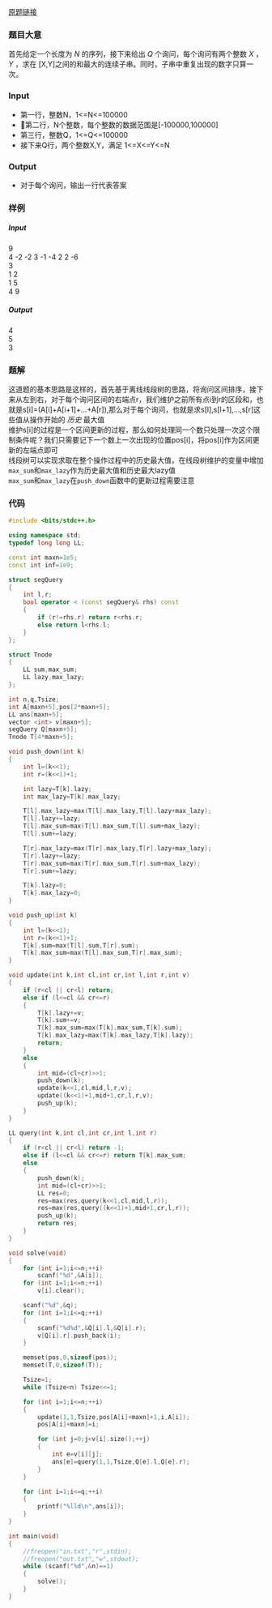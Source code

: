 [原题链接](http://www.spoj.com/problems/GSS2/en/)

### 题目大意
首先给定一个长度为 *N* 的序列，接下来给出 *Q* 个询问，每个询问有两个整数 *X* ，*Y* ，求在 [X,Y]之间的和最大的连续子串。同时，子串中重复出现的数字只算一次。

### Input
+ 第一行，整数N，1<=N<=100000
+ 第二行，N个整数，每个整数的数据范围是[-100000,100000]
+ 第三行，整数Q，1<=Q<=100000
+ 接下来Q行，两个整数X,Y，满足 1<=X<=Y<=N

### Output
+ 对于每个询问，输出一行代表答案

### 样例
##### Input
9   
4 -2 -2 3 -1 -4 2 2 -6   
3   
1 2   
1 5   
4 9   
##### Output
4   
5   
3   

### 题解
这道题的基本思路是这样的，首先基于离线线段树的思路，将询问区间排序，接下来从左到右，对于每个询问区间的右端点r，我们维护之前所有点i到r的区段和，也就是s[i]=(A[i]+A[i+1]+...+A[r]),那么对于每个询问，也就是求s[l],s[l+1],...,s[r]这些值从操作开始的 *历史* 最大值   
维护s[i]的过程是一个区间更新的过程，那么如何处理同一个数只处理一次这个限制条件呢？我们只需要记下一个数上一次出现的位置pos[i]，将pos[i]作为区间更新的左端点即可   
线段树可以实现求取在整个操作过程中的历史最大值，在线段树维护的变量中增加`max_sum`和`max_lazy`作为历史最大值和历史最大lazy值   
`max_sum`和`max_lazy`在`push_down`函数中的更新过程需要注意

### 代码
```C++
#include <bits/stdc++.h>

using namespace std;
typedef long long LL;

const int maxn=1e5;
const int inf=1e9;

struct segQuery
{
    int l,r;
    bool operator < (const segQuery& rhs) const
    {
        if (r!=rhs.r) return r<rhs.r;
        else return l<rhs.l;
    }
};

struct Tnode
{
    LL sum,max_sum;
    LL lazy,max_lazy;
};

int n,q,Tsize;
int A[maxn+5],pos[2*maxn+5];
LL ans[maxn+5];
vector <int> v[maxn+5];
segQuery Q[maxn+5];
Tnode T[4*maxn+5];

void push_down(int k)
{
    int l=(k<<1);
    int r=(k<<1)+1;

    int lazy=T[k].lazy;
    int max_lazy=T[k].max_lazy;

    T[l].max_lazy=max(T[l].max_lazy,T[l].lazy+max_lazy);
    T[l].lazy+=lazy;
    T[l].max_sum=max(T[l].max_sum,T[l].sum+max_lazy);
    T[l].sum+=lazy;

    T[r].max_lazy=max(T[r].max_lazy,T[r].lazy+max_lazy);
    T[r].lazy+=lazy;
    T[r].max_sum=max(T[r].max_sum,T[r].sum+max_lazy);
    T[r].sum+=lazy;

    T[k].lazy=0;
    T[k].max_lazy=0;
}

void push_up(int k)
{
    int l=(k<<1);
    int r=(k<<1)+1;
    T[k].sum=max(T[l].sum,T[r].sum);
    T[k].max_sum=max(T[l].max_sum,T[r].max_sum);
}

void update(int k,int cl,int cr,int l,int r,int v)
{
    if (r<cl || cr<l) return;
    else if (l<=cl && cr<=r)
    {
        T[k].lazy+=v;
        T[k].sum+=v;
        T[k].max_sum=max(T[k].max_sum,T[k].sum);
        T[k].max_lazy=max(T[k].max_lazy,T[k].lazy);
        return;
    }
    else
    {
        int mid=(cl+cr)>>1;
        push_down(k);
        update(k<<1,cl,mid,l,r,v);
        update((k<<1)+1,mid+1,cr,l,r,v);
        push_up(k);
    }
}

LL query(int k,int cl,int cr,int l,int r)
{
    if (r<cl || cr<l) return -1;
    else if (l<=cl && cr<=r) return T[k].max_sum;
    else
    {
        push_down(k);
        int mid=(cl+cr)>>1;
        LL res=0;
        res=max(res,query(k<<1,cl,mid,l,r));
        res=max(res,query((k<<1)+1,mid+1,cr,l,r));
        push_up(k);
        return res;
    }
}

void solve(void)
{
    for (int i=1;i<=n;++i)
        scanf("%d",&A[i]);
    for (int i=1;i<=n;++i)
        v[i].clear();

    scanf("%d",&q);
    for (int i=1;i<=q;++i)
    {
        scanf("%d%d",&Q[i].l,&Q[i].r);
        v[Q[i].r].push_back(i);
    }

    memset(pos,0,sizeof(pos));
    memset(T,0,sizeof(T));

    Tsize=1;
    while (Tsize<n) Tsize<<=1;

    for (int i=1;i<=n;++i)
    {
        update(1,1,Tsize,pos[A[i]+maxn]+1,i,A[i]);
        pos[A[i]+maxn]=i;

        for (int j=0;j<v[i].size();++j)
        {
            int e=v[i][j];
            ans[e]=query(1,1,Tsize,Q[e].l,Q[e].r);
        }
    }

    for (int i=1;i<=q;++i)
    {
        printf("%lld\n",ans[i]);
    }
}

int main(void)
{
    //freopen("in.txt","r",stdin);
    //freopen("out.txt","w",stdout);
    while (scanf("%d",&n)==1)
    {
        solve();
    }
}
```
